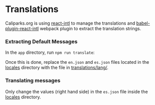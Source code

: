# Translations
Caliparks.org is using [react-intl](https://github.com/yahoo/react-intl) to manage the translations and [babel-plugin-react-intl](https://github.com/yahoo/babel-plugin-react-intl/tree/master) webpack plugin to extract the translation strings.

### Extracting Default Messages
In the `app` directory, run `npm run translate`:

Once this is done, replace the `en.json` and `es.json` files located in the [locales](./locales) directory with the file in [translations/lang/](./translations/lang/).


### Translating messages
Only change the values (right hand side) in the `es.json` file inside the [locales](./locales) directory.